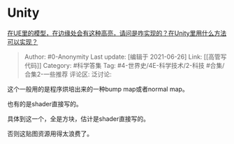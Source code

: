# Unity
[在UE里的模型，在边缘处会有这种高亮，请问是咋实现的？在Unity里用什么方法可以实现？](https://www.zhihu.com/question/467883161/answer/1962634796)

> Author: #0-Anonymity
> Last update: [编辑于 2021-06-26]
> Link: [[高管写代码]]
> Category: #科学答集
> Tag: #4-世界史/4E-科学技术/2-科技 #合集/合集2-一些推荐
> 评论区:
> 泛讨论:

这个一般用的是程序烘培出来的一种bump map或者normal map。

也有的是shader直接写的。

具体到这一个，全是方块，估计是shader直接写的。

否则这贴图资源用得太浪费了。
